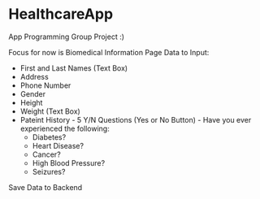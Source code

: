 # HealthcareApp
App Programming Group Project :) 

Focus for now is Biomedical Information Page
Data to Input:
  - First and Last Names (Text Box)
  - Address
  - Phone Number
  - Gender
  - Height
  - Weight (Text Box)
  - Pateint History - 5 Y/N Questions (Yes or No Button) - Have you ever experienced the following:
      - Diabetes?
      - Heart Disease?
      - Cancer?
      - High Blood Pressure?
      - Seizures?


Save Data to Backend
